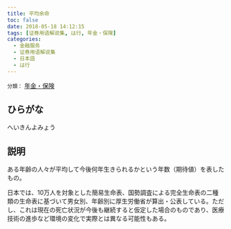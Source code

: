 ```yaml
---
title: 平均余命
toc: false
date: 2018-05-18 14:12:15
tags: [证券用语解说集, は行, 年金・保険]
categories:
  - 金融服务
  - 证券用语解说集
  - 日本語
  - は行
---
```


`分類：` [年金・保険](/tags/年金・保険/)

## ひらがな

へいきんよみょう

## 説明

ある年齢の人々が平均して今後何年生きられるかという年数（期待値）を表したもの。

日本では、10万人を対象とした簡易生命表、国勢調査による完全生命表の二種類の生命表に基づいて男女別、年齢別に厚生労働省が算出・公表している。ただし、これは現在の死亡状況が今後も継続すると仮定した場合のものであり、医療技術の進歩など環境の変化で実際とは異なる可能性もある。

